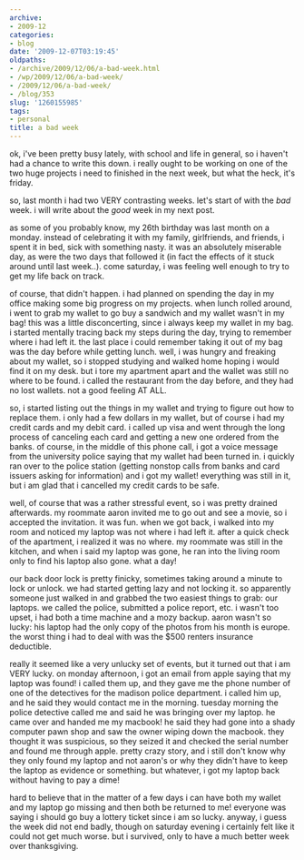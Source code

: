 ```yaml
---
archive:
- 2009-12
categories:
- blog
date: '2009-12-07T03:19:45'
oldpaths:
- /archive/2009/12/06/a-bad-week.html
- /wp/2009/12/06/a-bad-week/
- /2009/12/06/a-bad-week/
- /blog/353
slug: '1260155985'
tags:
- personal
title: a bad week
---
```


ok, i've been pretty busy lately, with school and life in general, so
i haven't had a chance to write this down. i really ought to be working on
one of the two huge projects i need to finished in the next week, but what
the heck, it's friday.

so, last month i had two VERY contrasting weeks. let's start of with the
*bad* week. i will write about the *good* week in my next post.

as some of you probably know, my 26th birthday was last month on a monday.
instead of celebrating it with my family, girlfriends, and friends,
i spent it in bed, sick with something nasty. it was an absolutely
miserable day, as were the two days that followed it (in fact the effects
of it stuck around until last week..). come saturday, i was feeling well
enough to try to get my life back on track.

of course, that didn't happen. i had planned on spending the day in my
office making some big progress on my projects. when lunch rolled around,
i went to grab my wallet to go buy a sandwich and my wallet wasn't in my
bag! this was a little disconcerting, since i always keep my wallet in my
bag. i started mentally tracing back my steps during the day, trying to
remember where i had left it. the last place i could remember taking it
out of my bag was the day before while getting lunch. well, i was hungry
and freaking about my wallet, so i stopped studying and walked home hoping
i would find it on my desk. but i tore my apartment apart and the wallet
was still no where to be found. i called the restaurant from the day
before, and they had no lost wallets. not a good feeling AT ALL.

so, i started listing out the things in my wallet and trying to figure out
how to replace them. i only had a few dollars in my wallet, but of course
i had my credit cards and my debit card. i called up visa and went through
the long process of canceling each card and getting a new one ordered from
the banks. of course, in the middle of this phone call, i got a voice
message from the university police saying that my wallet had been turned
in. i quickly ran over to the police station (getting nonstop calls from
banks and card issuers asking for information) and i got my wallet!
everything was still in it, but i am glad that i cancelled my credit cards
to be safe.

well, of course that was a rather stressful event, so i was pretty drained
afterwards. my roommate aaron invited me to go out and see a movie, so
i accepted the invitation. it was fun. when we got back, i walked into my
room and noticed my laptop was not where i had left it. after a quick
check of the apartment, i realized it was no where. my roommate was still
in the kitchen, and when i said my laptop was gone, he ran into the living
room only to find his laptop also gone. what a day!

our back door lock is pretty finicky, sometimes taking around a minute to
lock or unlock. we had started getting lazy and not locking it. so
apparently someone just walked in and grabbed the two easiest things to
grab: our laptops. we called the police, submitted a police report, etc.
i wasn't too upset, i had both a time machine and a mozy backup. aaron
wasn't so lucky: his laptop had the only copy of the photos from his month
is europe. the worst thing i had to deal with was the $500 renters
insurance deductible.

really it seemed like a very unlucky set of events, but it turned out that
i am VERY lucky. on monday afternoon, i got an email from apple saying
that my laptop was found! i called them up, and they gave me the phone
number of one of the detectives for the madison police department.
i called him up, and he said they would contact me in the morning. tuesday
morning the police detective called me and said he was bringing over my
laptop. he came over and handed me my macbook! he said they had gone into
a shady computer pawn shop and saw the owner wiping down the macbook. they
thought it was suspicious, so they seized it and checked the serial number
and found me through apple. pretty crazy story, and i still don't know why
they only found my laptop and not aaron's or why they didn't have to keep
the laptop as evidence or something. but whatever, i got my laptop back
without having to pay a dime!

hard to believe that in the matter of a few days i can have both my wallet
and my laptop go missing and then both be returned to me! everyone was
saying i should go buy a lottery ticket since i am so lucky. anyway,
i guess the week did not end badly, though on saturday evening i certainly
felt like it could not get much worse. but i survived, only to have a much
better week over thanksgiving.

